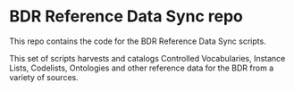 # BDR Reference Data Sync repo

This repo contains the code for the BDR Reference Data Sync scripts.

This set of scripts harvests and catalogs Controlled Vocabularies, Instance Lists, Codelists, Ontologies and other reference data for the BDR from a variety of sources.
